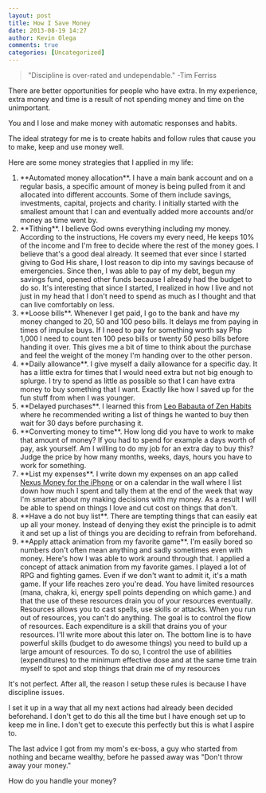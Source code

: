 ```yaml
---
layout: post
title: How I Save Money
date: 2013-08-19 14:27
author: Kevin Olega
comments: true
categories: [Uncategorized]
---
```

<blockquote>"Discipline is over-rated and undependable." -Tim Ferriss</blockquote>
There are better opportunities for people who have extra. In my experience, extra money and time is a result of not spending money and time on the unimportant.

You and I lose and make money with automatic responses and habits. 

The ideal strategy for me is to create habits and follow rules that cause you to make, keep and use money well. 

Here are some money strategies that I applied in my life:
<ol>
	<li>**Automated money allocation**. I have a main bank account and on a regular basis, a specific amount of money is being pulled from it and allocated into different accounts. Some of them include savings, investments, capital, projects and charity. I initially started with the smallest amount that I can and eventually added more accounts and/or money as time went by.</li>
	<li>**Tithing**. I believe God owns everything including my money. According to the instructions, He covers my every need, He keeps 10% of the income and I'm free to decide where the rest of the money goes. I believe that's a good deal already. It seemed that ever since I started giving to God His share, I lost reason to dip into my savings because of emergencies. Since then, I was able to pay of my debt, begun my savings fund, opened other funds because I already had the budget to do so. It's interesting that since I started, I realized in how I live and not just in my head that I don't need to spend as much as I thought and that can live comfortably on less.</li>
	<li>**Loose bills**. Whenever I get paid, I go to the bank and have my money changed to 20, 50 and 100 peso bills. It delays me from paying in times of impulse buys. If I need to pay for something worth say Php 1,000 I need to count ten 100 peso bills or twenty 50 peso bills before handing it over. This gives me a bit of time to think about the purchase and feel the weight of the money I'm handing over to the other person.</li>
	<li>**Daily allowance**. I give myself a daily allowance for a specific day. It has a little extra for times that I would need extra but not big enough to splurge. I try to spend as little as possible so that I can have extra money to buy something that I want. Exactly like how I saved up for the fun stuff from when I was younger.</li>
	<li>**Delayed purchases**. I learned this from <a href="http://zenhabits.net/monitor-your-impulse-spending-urges/">Leo Babauta of Zen Habits</a> where he recommended writing a list of things he wanted to buy then wait for 30 days before purchasing it.</li>
	<li>**Converting money to time**. How long did you have to work to make that amount of money? If you had to spend for example a days worth of pay, ask yourself. Am I willing to do my job for an extra day to buy this? Judge the price by how many months, weeks, days, hours you have to work for something.</li>
	<li>**List my expenses**. I write down my expenses on an app called <a href="http://philippineislandliving.com/nexus-money-income-and-expense-tracking-application-for-iphone-review/">Nexus Money for the iPhone</a> or on a calendar in the wall where I list down how much I spent and tally them at the end of the week that way I'm smarter about my making decisions with my money. As a result I will be able to spend on things I love and cut cost on things that don't.</li>
	<li>**Have a do not buy list**. There are tempting things that can easily eat up all your money. Instead of denying they exist the principle is to admit it and set up a list of things you are deciding to refrain from beforehand.</li>
	<li>**Apply attack animation from my favorite game**. I'm easily bored so numbers don't often mean anything and sadly sometimes even with money. Here's how I was able to work around through that. I applied a concept of attack animation from my favorite games. I played a lot of RPG and fighting games. Even if we don't want to admit it, it's a math game. If your life reaches zero you're dead. You have limited resources (mana, chakra, ki, energy spell points depending on which game.) and that the use of these resources drain you of your resources eventually. Resources allows you to cast spells, use skills or attacks. When you run out of resources, you can't do anything. The goal is to control the flow of resources. Each expenditure is a skill that drains you of your resources. I'll write more about this later on. The bottom line is to have powerful skills (budget to do awesome things) you need to build up a large amount of resources. To do so, I control the use of abilities (expenditures) to the minimum effective dose and at the same time train myself to spot and stop things that drain me of my resources</li>
</ol>
It's not perfect. After all, the reason I setup these rules is because I have discipline issues.

I set it up in a way that all my next actions had already been decided beforehand. I don't get to do this all the time but I have enough set up to keep me in line. I don't get to execute this perfectly but this is what I aspire to.

The last advice I got from my mom's ex-boss, a guy who started from nothing and became wealthy, before he passed away was "Don't throw away your money."

How do you handle your money?
